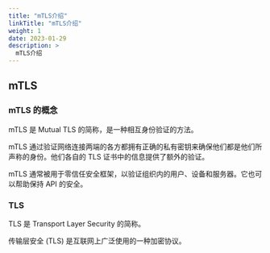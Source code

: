 ```yaml
---
title: "mTLS介绍"
linkTitle: "mTLS介绍"
weight: 1
date: 2023-01-29
description: >
  mTLS介绍
---
```




## mTLS

### mTLS 的概念

mTLS 是 Mutual TLS 的简称，是一种相互身份验证的方法。

mTLS 通过验证网络连接两端的各方都拥有正确的私有密钥来确保他们都是他们所声称的身份。他们各自的 TLS 证书中的信息提供了额外的验证。

mTLS 通常被用于零信任安全框架，以验证组织内的用户、设备和服务器。它也可以帮助保持 API 的安全。

### TLS

TLS 是 Transport Layer Security 的简称。

传输层安全 (TLS) 是互联网上广泛使用的一种加密协议。
